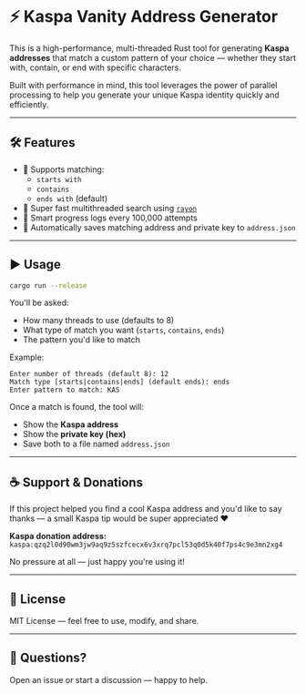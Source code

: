 # ⚡ Kaspa Vanity Address Generator

This is a high-performance, multi-threaded Rust tool for generating **Kaspa addresses** that match a custom pattern of your choice — whether they start with, contain, or end with specific characters.

Built with performance in mind, this tool leverages the power of parallel processing to help you generate your unique Kaspa identity quickly and efficiently.

---

## 🛠 Features

- 🔁 Supports matching:
  - `starts with`
  - `contains`
  - `ends with` (default)
- 🚀 Super fast multithreaded search using [`rayon`](https://docs.rs/rayon)
- 🧠 Smart progress logs every 100,000 attempts
- 💾 Automatically saves matching address and private key to `address.json`

[//]: # (- 🏗️ Cross-platform builds &#40;Linux, macOS, Windows&#41;)

---

## ▶️ Usage

```bash
cargo run --release
```

You'll be asked:

- How many threads to use (defaults to 8)
- What type of match you want (`starts`, `contains`, `ends`)
- The pattern you'd like to match

Example:
```
Enter number of threads (default 8): 12
Match type [starts|contains|ends] (default ends): ends
Enter pattern to match: KAS
```

Once a match is found, the tool will:

- Show the **Kaspa address**
- Show the **private key (hex)**
- Save both to a file named `address.json`

---

[//]: # (## 📦 Binaries / Releases)

[//]: # ()
[//]: # (Don't want to compile? No worries — precompiled binaries for Linux, macOS, and Windows are available on the [Releases page]&#40;https://github.com/your-username/kaspa-vanity/releases&#41;.)

[//]: # ()
[//]: # (Just download, extract, and run:)

[//]: # ()
[//]: # (```bash)

[//]: # (./van-linux)

[//]: # (./van-macos)

[//]: # (van-windows.exe)

[//]: # (```)

[//]: # ()
[//]: # (> Make sure you run the binary in a terminal to see prompts and progress.)

[//]: # ()
[//]: # (---)

[//]: # (## 🧱 Building from Source)

[//]: # ()
[//]: # (Make sure you have [Rust installed]&#40;https://rustup.rs&#41; and run:)

[//]: # ()
[//]: # (```bash)

[//]: # (./build-all.sh)

[//]: # (```)

[//]: # ()
[//]: # (Binaries will be placed in the `/bin` folder, ready to be distributed or uploaded.)

[//]: # ()
[//]: # (---)

## ☕ Support & Donations

If this project helped you find a cool Kaspa address and you'd like to say thanks — a small Kaspa tip would be super appreciated ❤️

**Kaspa donation address:**  
`kaspa:qzq2l0d90wm3jw9aq9z5szfcecx6v3xrq7pcl53q0d5k40f7ps4c9e3mn2xg4`

No pressure at all — just happy you're using it!

---

## 📄 License

MIT License — feel free to use, modify, and share.

---

## 💬 Questions?

Open an issue or start a discussion — happy to help.